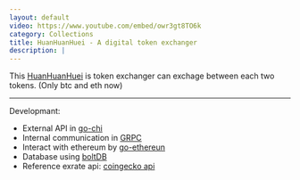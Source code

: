 ```yaml
---
layout: default
video: https://www.youtube.com/embed/owr3gt8TO6k
category: Collections
title: HuanHuanHuei - A digital token exchanger
description: |
---
```

This [HuanHuanHuei](https://github.com/M1stI4orK7U8y/HuanHuanHuei) is token exchanger can exchage between each two tokens. (Only btc and eth now)

--------------------------------------------------------------------
Developmant:
* External API in [go-chi](https://github.com/go-chi/chi)  
* Internal communication in [GRPC](https://github.com/protocolbuffers/protobuf)  
* Interact with ethereum by [go-ethereun](https://github.com/ethereum/go-ethereum)  
* Database using [boltDB](https://github.com/boltdb/bolt)  
* Reference exrate api: [coingecko api](https://www.coingecko.com/en/api)
